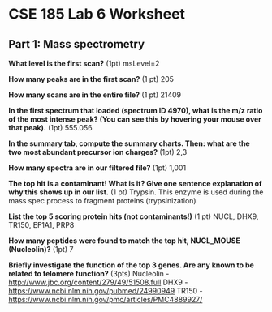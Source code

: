 # CSE 185 Lab 6 Worksheet

## Part 1: Mass spectrometry

**What level is the first scan?** (1pt)
msLevel=2

**How many peaks are in the first scan?** (1 pt)
205

**How many scans are in the entire file?** (1 pt)
21409

**In the first spectrum that loaded (spectrum ID 4970), what is the m/z ratio of the most intense peak? (You can see this by hovering your mouse over that peak).** (1pt)
555.056

**In the summary tab, compute the summary charts. Then: what are the two most abundant precursor ion charges?** (1pt)
2,3

**How many spectra are in our filtered file?** (1pt)
1,001

**The top hit is a contaminant! What is it? Give one sentence explanation of why this shows up in our list.** (1 pt)
Trypsin. This enzyme is used during the mass spec process to fragment proteins (trypsinization)

**List the top 5 scoring protein hits (not contaminants!)** (1 pt)
NUCL, DHX9, TR150, EF1A1, PRP8

**How many peptides were found to match the top hit, NUCL_MOUSE (Nucleolin)?** (1pt)
7

**Briefly investigate the function of the top 3 genes. Are any known to be related to telomere function?** (3pts)
Nucleolin - http://www.jbc.org/content/279/49/51508.full
DHX9 - https://www.ncbi.nlm.nih.gov/pubmed/24990949
TR150 - https://www.ncbi.nlm.nih.gov/pmc/articles/PMC4889927/
